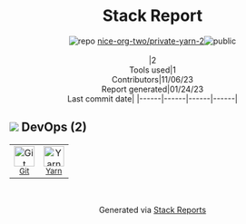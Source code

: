 <!--
--- Readme.md Snippet without images Start ---
## Tech Stack
nice-org-two/private-yarn-2 is built on the following main stack:
- [Yarn](https://yarnpkg.com/) – Front End Package Manager

Full tech stack [here](/tech.md)
--- Readme.md Snippet without images End ---

--- Readme.md Snippet with images Start ---
## Tech Stack
nice-org-two/private-yarn-2 is built on the following main stack:
- <img width='25' height='25' src='https://img.stackshare.io/service/5848/44mC-kJ3.jpg' alt='Yarn'/> [Yarn](https://yarnpkg.com/) – Front End Package Manager

Full tech stack [here](/tech.md)
--- Readme.md Snippet with images End ---
-->
<div align="center">

# Stack Report
![](https://img.stackshare.io/repo.svg "repo") [nice-org-two/private-yarn-2](https://github.com/nice-org-two/private-yarn-2)![](https://img.stackshare.io/public_badge.svg "public")
<br/><br/>
|2<br/>Tools used|1<br/>Contributors|11/06/23 <br/>Report generated|01/24/23<br/>Last commit date|
|------|------|------|------|
</div>

## <img src='https://img.stackshare.io/devops.svg'/> DevOps (2)
<table><tr>
  <td align='center'>
  <img width='36' height='36' src='https://img.stackshare.io/service/1046/git.png' alt='Git'>
  <br>
  <sub><a href="http://git-scm.com/">Git</a></sub>
  <br>
  <sub></sub>
</td>

<td align='center'>
  <img width='36' height='36' src='https://img.stackshare.io/service/5848/44mC-kJ3.jpg' alt='Yarn'>
  <br>
  <sub><a href="https://yarnpkg.com/">Yarn</a></sub>
  <br>
  <sub></sub>
</td>

</tr>
</table>

<br/>
<div align='center'>

Generated via [Stack Reports](https://stackshare.io/stack-report)
